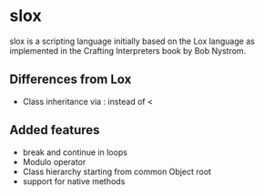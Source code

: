 slox
====

slox is a scripting language initially based on the Lox language as implemented in the Crafting Interpreters book by Bob Nystrom.

Differences from Lox
--------------------

* Class inheritance via : instead of <

Added features
--------------

* break and continue in loops
* Modulo operator
* Class hierarchy starting from common Object root
* support for native methods

